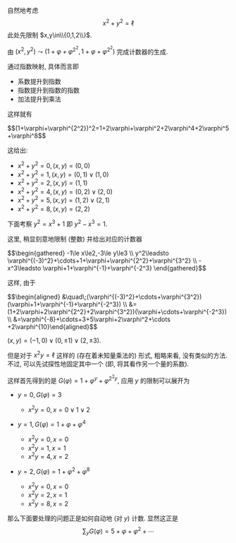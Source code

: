 
自然地考虑 $$x^2+y^2=\ell$$ 此处先限制 $x,y\in\\{0,1,2\\}$. 

由 $(x^2,y^2)\leadsto (1+\varphi+\varphi^{2^2},1+\varphi+\varphi^{2^2})$ 完成计数器的生成.

通过指数映射, 具体而言即
- 系数提升到指数
- 指数提升到指数的指数
- 加法提升到乘法

这样就有

<div class="scroll">
$$(1+\varphi+\varphi^{2^2})^2=1+2\varphi+\varphi^2+2\varphi^4+2\varphi^5+\varphi^8$$
</div>

这给出: 
- $x^2+y^2=0, (x,y)=(0,0)$
- $x^2+y^2=1, (x,y)=(0,1)\lor(1,0)$
- $x^2+y^2=2, (x,y)=(1,1)$
- $x^2+y^2=4, (x,y)=(0,2)\lor(2,0)$
- $x^2+y^2=5, (x,y)=(1,2)\lor(2,1)$
- $x^2+y^2=8, (x,y)=(2,2)$


下面考察 $y^2=x^3+1$ 即 $y^2-x^3=1$. 

这里, 稍显刻意地限制 (整数) 并给出对应的计数器

<div class="scroll">
$$\begin{gathered}
-1\le x\le2,-3\le y\le3 \\
y^2\leadsto \varphi^{(-3)^2}+\cdots+1+\varphi+\varphi^{2^2}+\varphi^{3^2} \\
-x^3\leadsto \varphi+1+\varphi^{-1}+\varphi^{-2^3}
\end{gathered}$$
</div>

这样, 由于 
<div class="scroll">
$$\begin{aligned}
&\quad\;(\varphi^{(-3)^2}+\cdots+\varphi^{3^2})(\varphi+1+\varphi^{-1}+\varphi^{-2^3}) \\
&=(1+2\varphi+2\varphi^{2^2}+2\varphi^{3^2})(\varphi+\cdots+\varphi^{-2^3}) \\
&=\varphi^{-8}+\cdots+3+5\varphi+2\varphi^2+\cdots
+2\varphi^{10}\end{aligned}$$
</div>

$(x,y)=(-1,0)\lor(0,\pm1)\lor(2,\pm3)$.


但是对于 $x^2y=\ell$ 这样的 (存在着未知量乘法的) 形式, 粗略来看, 没有类似的方法. 不过, 可以先试探性地固定其中一个 (即, 将其看作另一个量的系数).

这样首先得到的是 $G(\varphi)=1+\varphi^y+\varphi^{2^2y}$, 应用 $y$ 的限制可以展开为

- $y=0, G(\varphi)=3$
  - $x^2y=0, x=0\lor1\lor2$
  
- $y=1, G(\varphi)=1+\varphi+\varphi^4$
  - $x^2y=0, x=0$
  - $x^2y=1, x=1$
  - $x^2y=4, x=2$
  
- $y=2, G(\varphi)=1+\varphi^2+\varphi^8$
  - $x^2y=0, x=0$
  - $x^2y=2, x=1$
  - $x^2y=8, x=2$

那么下面要处理的问题正是如何自动地 (对 $y$) 计数. 显然这正是 $$\sum_yG(\varphi)=5+\varphi+\varphi^2+\cdots$$










